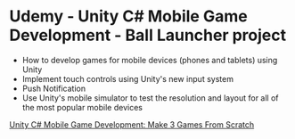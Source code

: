# Udemy - Unity C# Mobile Game Development - Ball Launcher project

- How to develop games for mobile devices (phones and tablets) using Unity
- Implement touch controls using Unity's new input system
- Push Notification
- Use Unity's mobile simulator to test the resolution and layout for all of the most popular mobile devices

[Unity C# Mobile Game Development: Make 3 Games From Scratch](https://www.udemy.com/course/unity-mobile/?couponCode=ST9MT120225A)
